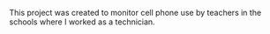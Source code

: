 This project was created to monitor cell phone use by teachers in the schools where I worked as a technician.
